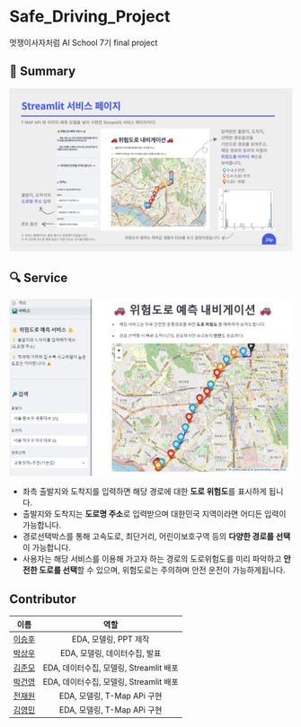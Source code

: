 # Safe_Driving_Project
멋쟁이사자처럼 AI School 7기 final project

## 📜 Summary
![Untitled (1)](data/image.png)

## 🔍 Service
![Untitled (1)](data/구현.png)

- 좌측 출발지와 도착지를 입력하면 해당 경로에 대한 **도로 위험도**를 표시하게 됩니다.
- 출발지와 도착지는 **도로명 주소**로 입력받으며 대한민국 지역이라면 어디든 입력이 가능합니다.
- 경로선택박스를 통해 고속도로, 최단거리, 어린이보호구역 등의 **다양한 경로를 선택**이 가능합니다. 
- 사용자는 해당 서비스를 이용해 가고자 하는 경로의 도로위험도를 미리 파악하고 **안전한 도로를 선택**할 수 있으며, 
  위험도로는 주의하며 안전 운전이 가능하게됩니다.

## Contributor            
|이름|역할|             
|:------:|:---:|                    
|<span style="color:blue">[이승후](https://github.com/slee-02)</span>|EDA, 모델링, PPT 제작|
|<span style="color:blue">[박상우](https://github.com/junmojjang)</span>|EDA, 모델링, 데이터수집, 발표| 
|<span style="color:blue">[김준모](https://github.com/junmojjang)</span>|EDA, 데이터수집, 모델링, Streamlit 배포|          
|<span style="color:blue">[박건영](https://github.com/KYPARK93)</span>|EDA, 데이터수집, 모델링, Streamlit 배포|            
|<span style="color:blue">[전재원](https://github.com/jaewonjeon8)</span>|EDA, 모델링, T-Map APi 구현|             
|<span style="color:blue">[김영민](https://github.com/ZeroMin)</span>|EDA, 모델링, T-Map APi 구현|           
   
